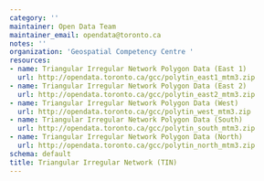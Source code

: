 ```yaml
---
category: ''
maintainer: Open Data Team
maintainer_email: opendata@toronto.ca
notes: ''
organization: 'Geospatial Competency Centre '
resources:
- name: Triangular Irregular Network Polygon Data (East 1)
  url: http://opendata.toronto.ca/gcc/polytin_east1_mtm3.zip
- name: Triangular Irregular Network Polygon Data (East 2)
  url: http://opendata.toronto.ca/gcc/polytin_east2_mtm3.zip
- name: Triangular Irregular Network Polygon Data (West)
  url: http://opendata.toronto.ca/gcc/polytin_west_mtm3.zip
- name: Triangular Irregular Network Polygon Data (South)
  url: http://opendata.toronto.ca/gcc/polytin_south_mtm3.zip
- name: Triangular Irregular Network Polygon Data (North)
  url: http://opendata.toronto.ca/gcc/polytin_north_mtm3.zip
schema: default
title: Triangular Irregular Network (TIN)
---
```

